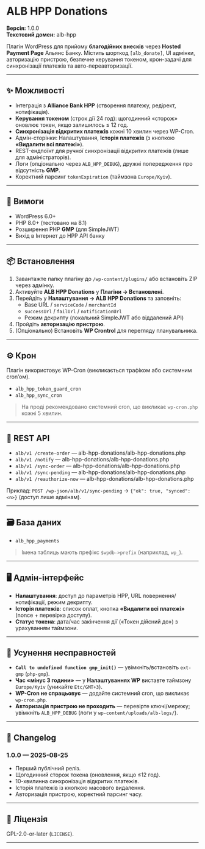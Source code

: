 # ALB HPP Donations

**Версія:** 1.0.0  
**Текстовий домен:** alb-hpp

Плагін WordPress для прийому **благодійних внесків** через **Hosted Payment Page** Альянс Банку. Містить шорткод `[alb_donate]`, UI адмінки, авторизацію пристрою, безпечне керування токеном, крон-задачі для синхронізації платежів та авто-переавторизації.

---

## ✨ Можливості

- Інтеграція з **Alliance Bank HPP** (створення платежу, редірект, нотифікація).
- **Керування токеном** (строк дії 24 год): щогодинний «сторож» оновлює токен, якщо залишилось ≤ 12 год.
- **Синхронізація відкритих платежів** кожні 10 хвилин через WP-Cron.
- Адмін-сторінки: Налаштування, **Історія платежів** (з кнопкою **«Видалити всі платежі»**).
- REST-ендпоїнт для ручної синхронізації відкритих платежів (лише для адміністраторів).
- Логи (опціонально через `ALB_HPP_DEBUG`), дружні попередження про відсутність **GMP**.
- Коректний парсинг `tokenExpiration` (таймзона `Europe/Kyiv`).

---

## 🧩 Вимоги

- WordPress 6.0+
- PHP 8.0+ (тестовано на 8.1)
- Розширення PHP **GMP** (для SimpleJWT)
- Вихід в Інтернет до HPP API банку

---

## 📦 Встановлення

1. Завантажте папку плагіну до `/wp-content/plugins/` або встановіть ZIP через адмінку.
2. Активуйте **ALB HPP Donations** у **Плагіни → Встановлені**.
3. Перейдіть у **Налаштування → ALB HPP Donations** та заповніть:
   - Base URL / `serviceCode` / `merchantId`
   - `successUrl` / `failUrl` / `notificationUrl`
   - Режим декрипту (локальний SimpleJWT або віддалений API)
4. Пройдіть **авторизацію пристрою**.
5. (Опціонально) Встановіть **WP Crontrol** для перегляду планувальника.

---

## ⚙️ Крон

Плагін використовує WP-Cron (викликається трафіком або системним cron’ом).

- `alb_hpp_token_guard_cron`
- `alb_hpp_sync_cron`

> На проді рекомендовано системний cron, що викликає `wp-cron.php` кожні 5 хвилин.

---

## 🔌 REST API

- `alb/v1 /create-order` — alb-hpp-donations/alb-hpp-donations.php
- `alb/v1 /notify` — alb-hpp-donations/alb-hpp-donations.php
- `alb/v1 /sync-order` — alb-hpp-donations/alb-hpp-donations.php
- `alb/v1 /sync-pending` — alb-hpp-donations/alb-hpp-donations.php
- `alb/v1 /reauthorize-now` — alb-hpp-donations/alb-hpp-donations.php

Приклад: `POST /wp-json/alb/v1/sync-pending` → `{"ok": true, "synced": <n>}` (доступ лише адмінам).

---

## 🗃️ База даних

- `alb_hpp_payments`

> Імена таблиць мають префікс `$wpdb->prefix` (наприклад, `wp_`).

---

## 🖥️ Адмін-інтерфейс

- **Налаштування**: доступ до параметрів HPP, URL повернення/нотифікації, режим декрипту.
- **Історія платежів**: список оплат, кнопка **«Видалити всі платежі»** (nonce + перевірка доступу).
- **Статус токена**: дата/час закінчення дії («Токен дійсний до») з урахуванням таймзони.

---

## 🧪 Усунення несправностей

- **`Call to undefined function gmp_init()`** — увімкніть/встановіть `ext-gmp` (`php-gmp`).
- **Час «мінус 3 години»** — у **Налаштуваннях WP** виставте таймзону `Europe/Kyiv` (уникайте `Etc/GMT+3`).
- **WP-Cron не спрацьовує** — додайте системний cron, що викликає `wp-cron.php`.
- **Авторизація пристрою не проходить** — перевірте ключі/мережу; увімкніть `ALB_HPP_DEBUG` (логи у `wp-content/uploads/alb-logs/`).


---

## 📝 Changelog

### 1.0.0 — 2025-08-25
- Перший публічний реліз.
- Щогодинний сторож токена (оновлення, якщо ≤12 год).
- 10-хвилинна синхронізація відкритих платежів.
- Історія платежів із кнопкою масового видалення.
- Авторизація пристрою, коректний парсинг часу.

---

## 📜 Ліцензія

GPL-2.0-or-later (`LICENSE`).

---
